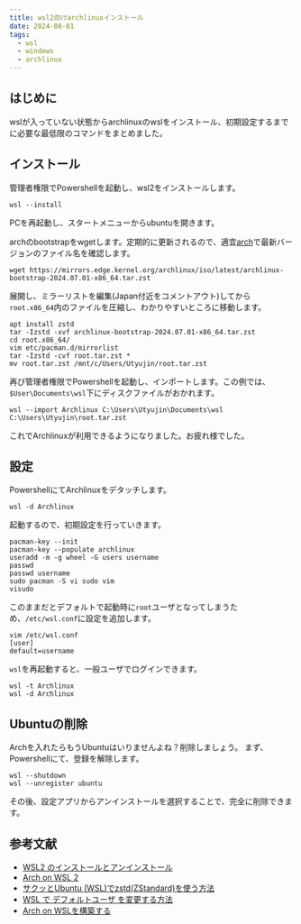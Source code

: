 ```yaml
---
title: wsl2向けarchlinuxインストール
date: 2024-08-01
tags:
  - wsl
  - windows
  - archlinux
---
```

## はじめに
wslが入っていない状態からarchlinuxのwslをインストール、初期設定するまでに必要な最低限のコマンドをまとめました。

## インストール
管理者権限でPowershellを起動し、wsl2をインストールします。
```
wsl --install
```
PCを再起動し、スタートメニューからubuntuを開きます。

archのbootstrapをwgetします。定期的に更新されるので、適宜[arch](https://mirrors.edge.kernel.org/archlinux/iso/latest/)で最新バージョンのファイル名を確認します。
```
wget https://mirrors.edge.kernel.org/archlinux/iso/latest/archlinux-bootstrap-2024.07.01-x86_64.tar.zst
```
展開し、ミラーリストを編集(Japan付近をコメントアウト)してから`root.x86_64`内のファイルを圧縮し、わかりやすいところに移動します。
```
apt install zstd
tar -Izstd -xvf archlinux-bootstrap-2024.07.01-x86_64.tar.zst
cd root.x86_64/
vim etc/pacman.d/mirrorlist
tar -Izstd -cvf root.tar.zst *
mv root.tar.zst /mnt/c/Users/Utyujin/root.tar.zst
```
再び管理者権限でPowershellを起動し、インポートします。この例では、`$User\Documents\wsl`下にディスクファイルがおかれます。
```
wsl --import Archlinux C:\Users\Utyujin\Documents\wsl C:\Users\Utyujin\root.tar.zst
```
これでArchlinuxが利用できるようになりました。お疲れ様でした。

## 設定
PowershellにてArchlinuxをデタッチします。
```
wsl -d Archlinux
```
起動するので、初期設定を行っていきます。
```
pacman-key --init
pacman-key --populate archlinux
useradd -m -g wheel -G users username
passwd
passwd username
sudo pacman -S vi sudo vim
visudo
```
このままだとデフォルトで起動時に`root`ユーザとなってしまうため、`/etc/wsl.conf`に設定を追加します。
```
vim /etc/wsl.conf
[user]
default=username
```
`wsl`を再起動すると、一般ユーザでログインできます。
```
wsl -t Archlinux
wsl -d Archlinux
```
## Ubuntuの削除
Archを入れたらもうUbuntuはいりませんよね？削除しましょう。
まず、Powershellにて、登録を解除します。
```
wsl --shutdown
wsl --unregister ubuntu
```
その後、設定アプリからアンインストールを選択することで、完全に削除できます。
## 参考文献
- [WSL2 のインストールとアンインストール](https://qiita.com/zakoken/items/61141df6aeae9e3f8e36#3-wsl2-%E3%81%AE%E3%82%A2%E3%83%B3%E3%82%A4%E3%83%B3%E3%82%B9%E3%83%88%E3%83%BC%E3%83%AB%E6%96%B9%E6%B3%95)
- [Arch on WSL 2](https://github.com/badgumby/arch-wsl?tab=readme-ov-file)
- [サクッとUbuntu (WSL)でzstd(ZStandard)を使う方法](https://qiita.com/tatsubey/items/7ec828d72659aeae8c34)
- [WSL で デフォルトユーザ を変更する方法](https://devlights.hatenablog.com/entry/2021/05/29/070000)
- [Arch on WSLを構築する](https://zenn.dev/kyoh86/articles/4bf6513aabe517)

